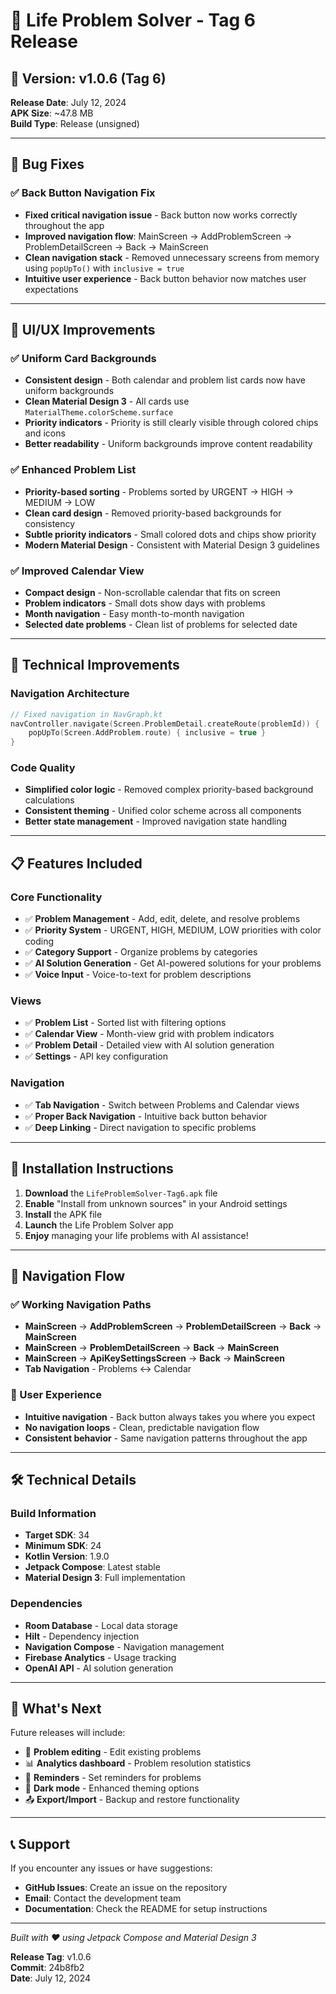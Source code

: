 # 🎉 Life Problem Solver - Tag 6 Release

## 📱 Version: v1.0.6 (Tag 6)
**Release Date**: July 12, 2024  
**APK Size**: ~47.8 MB  
**Build Type**: Release (unsigned)

---

## 🐛 Bug Fixes

### ✅ Back Button Navigation Fix
- **Fixed critical navigation issue** - Back button now works correctly throughout the app
- **Improved navigation flow**: MainScreen → AddProblemScreen → ProblemDetailScreen → Back → MainScreen
- **Clean navigation stack** - Removed unnecessary screens from memory using `popUpTo()` with `inclusive = true`
- **Intuitive user experience** - Back button behavior now matches user expectations

---

## 🎨 UI/UX Improvements

### ✅ Uniform Card Backgrounds
- **Consistent design** - Both calendar and problem list cards now have uniform backgrounds
- **Clean Material Design 3** - All cards use `MaterialTheme.colorScheme.surface`
- **Priority indicators** - Priority is still clearly visible through colored chips and icons
- **Better readability** - Uniform backgrounds improve content readability

### ✅ Enhanced Problem List
- **Priority-based sorting** - Problems sorted by URGENT → HIGH → MEDIUM → LOW
- **Clean card design** - Removed priority-based backgrounds for consistency
- **Subtle priority indicators** - Small colored dots and chips show priority
- **Modern Material Design** - Consistent with Material Design 3 guidelines

### ✅ Improved Calendar View
- **Compact design** - Non-scrollable calendar that fits on screen
- **Problem indicators** - Small dots show days with problems
- **Month navigation** - Easy month-to-month navigation
- **Selected date problems** - Clean list of problems for selected date

---

## 🔧 Technical Improvements

### Navigation Architecture
```kotlin
// Fixed navigation in NavGraph.kt
navController.navigate(Screen.ProblemDetail.createRoute(problemId)) {
    popUpTo(Screen.AddProblem.route) { inclusive = true }
}
```

### Code Quality
- **Simplified color logic** - Removed complex priority-based background calculations
- **Consistent theming** - Unified color scheme across all components
- **Better state management** - Improved navigation state handling

---

## 📋 Features Included

### Core Functionality
- ✅ **Problem Management** - Add, edit, delete, and resolve problems
- ✅ **Priority System** - URGENT, HIGH, MEDIUM, LOW priorities with color coding
- ✅ **Category Support** - Organize problems by categories
- ✅ **AI Solution Generation** - Get AI-powered solutions for your problems
- ✅ **Voice Input** - Voice-to-text for problem descriptions

### Views
- ✅ **Problem List** - Sorted list with filtering options
- ✅ **Calendar View** - Month-view grid with problem indicators
- ✅ **Problem Detail** - Detailed view with AI solution generation
- ✅ **Settings** - API key configuration

### Navigation
- ✅ **Tab Navigation** - Switch between Problems and Calendar views
- ✅ **Proper Back Navigation** - Intuitive back button behavior
- ✅ **Deep Linking** - Direct navigation to specific problems

---

## 🚀 Installation Instructions

1. **Download** the `LifeProblemSolver-Tag6.apk` file
2. **Enable** "Install from unknown sources" in your Android settings
3. **Install** the APK file
4. **Launch** the Life Problem Solver app
5. **Enjoy** managing your life problems with AI assistance!

---

## 🔄 Navigation Flow

### ✅ Working Navigation Paths
- **MainScreen** → **AddProblemScreen** → **ProblemDetailScreen** → **Back** → **MainScreen**
- **MainScreen** → **ProblemDetailScreen** → **Back** → **MainScreen**
- **MainScreen** → **ApiKeySettingsScreen** → **Back** → **MainScreen**
- **Tab Navigation** - Problems ↔ Calendar

### 🎯 User Experience
- **Intuitive navigation** - Back button always takes you where you expect
- **No navigation loops** - Clean, predictable navigation flow
- **Consistent behavior** - Same navigation patterns throughout the app

---

## 🛠️ Technical Details

### Build Information
- **Target SDK**: 34
- **Minimum SDK**: 24
- **Kotlin Version**: 1.9.0
- **Jetpack Compose**: Latest stable
- **Material Design 3**: Full implementation

### Dependencies
- **Room Database** - Local data storage
- **Hilt** - Dependency injection
- **Navigation Compose** - Navigation management
- **Firebase Analytics** - Usage tracking
- **OpenAI API** - AI solution generation

---

## 🎯 What's Next

Future releases will include:
- 🔄 **Problem editing** - Edit existing problems
- 📊 **Analytics dashboard** - Problem resolution statistics
- 🔔 **Reminders** - Set reminders for problems
- 🌙 **Dark mode** - Enhanced theming options
- 📤 **Export/Import** - Backup and restore functionality

---

## 📞 Support

If you encounter any issues or have suggestions:
- **GitHub Issues**: Create an issue on the repository
- **Email**: Contact the development team
- **Documentation**: Check the README for setup instructions

---

*Built with ❤️ using Jetpack Compose and Material Design 3*

**Release Tag**: v1.0.6  
**Commit**: 24b8fb2  
**Date**: July 12, 2024 